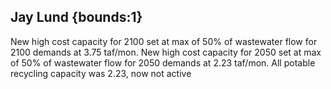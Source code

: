 ## Jay Lund {bounds:1} 
New high cost capacity for 2100 set at max of 50% of wastewater flow for 2100 demands at 3.75 taf/mon.  New high cost capacity for 2050 set at max of 50% of wastewater flow for 2050 demands at 2.23 taf/mon.
All potable recycling capacity was 2.23, now not active
